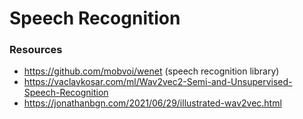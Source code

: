 # Speech Recognition

### Resources

- https://github.com/mobvoi/wenet (speech recognition library)
- https://vaclavkosar.com/ml/Wav2vec2-Semi-and-Unsupervised-Speech-Recognition
- https://jonathanbgn.com/2021/06/29/illustrated-wav2vec.html
